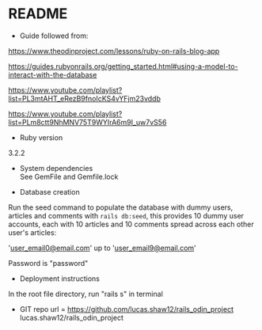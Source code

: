 # README

* Guide followed from: 

https://www.theodinproject.com/lessons/ruby-on-rails-blog-app 

https://guides.rubyonrails.org/getting_started.html#using-a-model-to-interact-with-the-database

https://www.youtube.com/playlist?list=PL3mtAHT_eRezB9fnoIcKS4vYFjm23vddb

https://www.youtube.com/playlist?list=PLm8ctt9NhMNV75T9WYIrA6m9I_uw7vS56


* Ruby version

3.2.2

* System dependencies  
See GemFile and Gemfile.lock

<!-- * Configuration -->


* Database creation  

Run the seed command to populate the database with dummy users, articles and comments with
`rails db:seed`,
this provides 10 dummy user accounts, each with 10 articles and 10 comments spread across each other user's articles:

'user_email0@email.com' up to 'user_email9@email.com'

Password is "password"

<!-- * Database initialization -->


<!-- * How to run the test suite -->


<!-- * Services (job queues, cache servers, search engines, etc.) -->


* Deployment instructions  

In the root file directory, run "rails s" in terminal

* GIT repo
url = https://github.com/lucas.shaw12/rails_odin_project
lucas.shaw12/rails_odin_project
